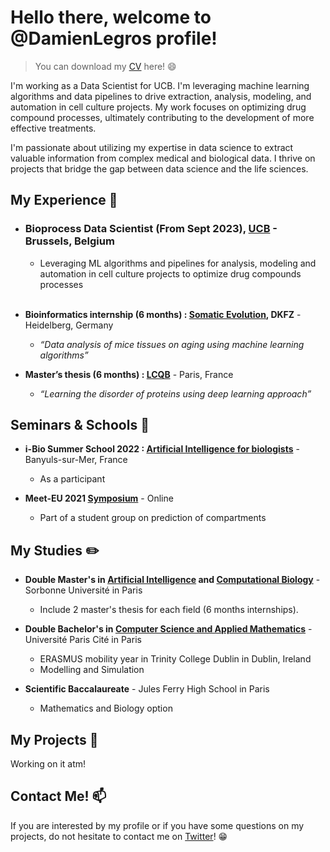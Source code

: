 # Hello there, welcome to @DamienLegros profile!

> You can download my [CV](https://github.com/user-attachments/files/17164601/CV_Damien_Legros.pdf) here! :smile:

I'm working as a Data Scientist for UCB. I'm leveraging machine learning algorithms and data pipelines to drive extraction, analysis, modeling, and automation in cell culture projects. My work focuses on optimizing drug compound processes, ultimately contributing to the development of more effective treatments.

I'm passionate about utilizing my expertise in data science to extract valuable information from complex medical and biological data. I thrive on projects that bridge the gap between data science and the life sciences.

## My Experience :briefcase:

* ### **Bioprocess Data Scientist (From Sept 2023), [UCB](https://www.ucb.com/)** - Brussels, Belgium
    - Leveraging ML algorithms and pipelines for analysis, modeling and automation in cell culture projects to optimize drug compounds processes
<br><br>
* **Bioinformatics internship (6 months) : [Somatic Evolution](https://www.dkfz.de/en/somatische-evolution-frueherkennung/index.php), DKFZ** - Heidelberg, Germany
    - *“Data analysis of mice tissues on aging using machine learning algorithms”*

* **Master’s thesis (6 months) : [LCQB](http://www.lcqb.upmc.fr/)** - Paris, France
    - *“Learning the disorder of proteins using deep learning approach”*

## Seminars & Schools :microphone:

* **i-Bio Summer School 2022 : [Artificial Intelligence for biologists](http://ibio.sorbonne-universite.fr/seminars-summer-schools/)** - Banyuls-sur-Mer, France
    - As a participant

* **Meet-EU 2021 [Symposium](http://ibio.sorbonne-universite.fr/seminars-summer-schools/)** - Online
    - Part of a student group on prediction of compartments

## My Studies :pencil2:

* **Double Master's in [Artificial Intelligence](https://sciences.sorbonne-universite.fr/formation-sciences/masters/master-informatique/parcours-androide) and [Computational Biology](https://sciences.sorbonne-universite.fr/formation-sciences/masters/master-informatique/parcours-bim)** - Sorbonne Université in Paris
    - Include 2 master's thesis for each field (6 months internships).

* **Double Bachelor's in [Computer Science and Applied Mathematics](https://math-info.u-paris.fr/parcours-de-licence-bi-diplomant/informatique-mathematiques/)** - Université Paris Cité in Paris
    - ERASMUS mobility year in Trinity College Dublin in Dublin, Ireland
    - Modelling and Simulation

* **Scientific Baccalaureate** - Jules Ferry High School in Paris
    - Mathematics and Biology option

## My Projects :paperclip:

Working on it atm!

## Contact Me! :mailbox:

If you are interested by my profile or if you have some questions on my projects, do not hesitate to contact me on [Twitter](https://x.com/LegrosDami32276)! :grin:
